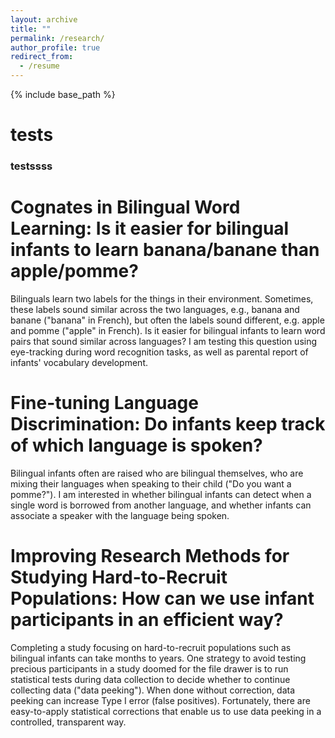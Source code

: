```yaml
---
layout: archive
title: ""
permalink: /research/
author_profile: true
redirect_from:
  - /resume
---
```


{% include base_path %}
# tests
### testssss
Cognates in Bilingual Word Learning: Is it easier for bilingual infants to learn banana/banane than apple/pomme?
=====
Bilinguals learn two labels for the things in their environment. Sometimes, these labels sound similar across the two languages, e.g., banana and banane ("banana" in French), but often the labels sound different, e.g. apple and pomme ("apple" in French). Is it easier for bilingual infants to learn word pairs that sound similar across languages? I am testing this question using eye-tracking during word recognition tasks, as well as parental report of infants' vocabulary development.

Fine-tuning Language Discrimination: Do infants keep track of which language is spoken?
=====
Bilingual infants often are raised who are bilingual themselves, who are mixing their languages when speaking to their child ("Do you want a pomme?"). I am interested in whether bilingual infants can detect when a single word is borrowed from another language, and whether infants can associate a speaker with the language being spoken.

Improving Research Methods for Studying Hard-to-Recruit Populations: How can we use infant participants in an efficient way?
======
Completing a study focusing on hard-to-recruit populations such as bilingual infants can take months to years. One strategy to avoid testing precious participants in a study doomed for the file drawer is to run statistical tests during data collection to decide whether to continue collecting data ("data peeking"). When done without correction, data peeking can increase Type I error (false positives). Fortunately, there are easy-to-apply statistical corrections that enable us to use data peeking in a controlled, transparent way.
